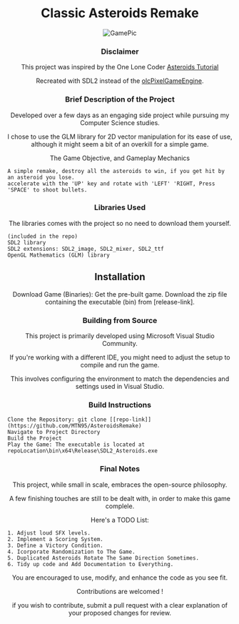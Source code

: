 # <div align="center">Classic Asteroids Remake </div>



<div align="center">
    <img src="https://github.com/MTN95/AsteroidsRemake/assets/113786893/f0bc66b2-af96-48f2-a67d-a08c0ee18094" alt="GamePic">
</div>


### <div align="center">Disclaimer</div>

<div align="center">    
    
This project was inspired by the One Lone Coder [Asteroids Tutorial](https://www.youtube.com/watch?v=QgDR8LrRZhk)

Recreated with SDL2 instead of the [olcPixelGameEngine](https://github.com/OneLoneCoder/olcPixelGameEngine).
</div>


### <div align="center">Brief Description of the Project </div>
<div align="center">    
    
Developed over a few days as an engaging side project while pursuing my Computer Science studies.

I chose to use the GLM library for 2D vector manipulation for its ease of use, although it might seem a bit of an overkill for a simple game. 
</div>

<div align="center">    
The Game Objective, and Gameplay Mechanics
</div>

    A simple remake, destroy all the asteroids to win, if you get hit by an asteroid you lose. 
    accelerate with the 'UP' key and rotate with 'LEFT' 'RIGHT, Press 'SPACE' to shoot bullets.   


### <div align="center">Libraries Used</div>
<div align="center"> 
The libraries comes with the project so no need to download them yourself.
</div>

    (included in the repo)
    SDL2 library
    SDL2 extensions: SDL2_image, SDL2_mixer, SDL2_ttf
    OpenGL Mathematics (GLM) library 

## <div align="center">Installation</div>

<div align="center"> 
Download Game (Binaries): Get the pre-built game. Download the zip file containing the executable (bin) from [release-link].
</div>

### <div align="center">Building from Source</div>

<div align="center"> 
This project is primarily developed using Microsoft Visual Studio Community. 

If you're working with a different IDE, you might need to adjust the setup to compile and run the game. 

This involves configuring the environment to match the dependencies and settings used in Visual Studio.
</div>

### <div align="center">Build Instructions</div>

    Clone the Repository: git clone [[repo-link]](https://github.com/MTN95/AsteroidsRemake)
    Navigate to Project Directory
    Build the Project
    Play the Game: The executable is located at repoLocation\bin\x64\Release\SDL2_Asteroids.exe

### <div align="center">Final Notes</div>

<div align="center"> 
This project, while small in scale, embraces the open-source philosophy. 

A few finishing touches are still to be dealt with, in order to make this game complele. 

Here's a TODO List:
</div>

    1. Adjust loud SFX levels.
    2. Implement a Scoring System.
    3. Define a Victory Condition.
    4. Icorporate Randomization to The Game.
    5. Duplicated Asteroids Rotate The Same Direction Sometimes.
    6. Tidy up code and Add Documentation to Everything.
    
<div align="center"> 
You are encouraged to use, modify, and enhance the code as you see fit. 

Contributions are welcomed !

if you wish to contribute, submit a pull request with a clear explanation of your proposed changes for review. 
</div>

